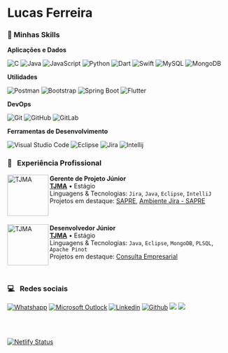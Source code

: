 # Lucas Ferreira

<h3> 🚀 Minhas Skills </h3>

**Aplicações e Dados**

![C](https://img.shields.io/badge/-C-333333?style=for-the-badge&logo=C&logoColor=00599C)
![Java](https://img.shields.io/badge/-Java-333333?style=for-the-badge&logo=java&logoColor=007396)
![JavaScript](https://img.shields.io/badge/-JavaScript-333333?style=for-the-badge&logo=javascript)
![Python](https://img.shields.io/badge/-Python-333333?style=for-the-badge&logo=python)
![Dart](https://img.shields.io/badge/-Dart-333333?style=for-the-badge&logo=Dart)
![Swift](https://img.shields.io/badge/-Swift-333333?style=for-the-badge&logo=swift)
![MySQL](https://img.shields.io/badge/-MySQL-333333?style=for-the-badge&logo=mysql)
![MongoDB](https://img.shields.io/badge/-MongoDB-333333?style=for-the-badge&logo=mongodb)

**Utilidades**

![Postman](https://img.shields.io/badge/-Postman-333333?style=for-the-badge&logo=postman)
![Bootstrap](https://img.shields.io/badge/-Bootstrap-333333?style=for-the-badge&logo=bootstrap)
![Spring Boot](https://img.shields.io/badge/-Spring%20Boot-333333?style=for-the-badge&logo=spring-boot)
![Flutter](https://img.shields.io/badge/-Flutter-333333?style=for-the-badge&logo=Flutter)

**DevOps**

![Git](https://img.shields.io/badge/-Git-333333?style=for-the-badge&logo=git)
![GitHub](https://img.shields.io/badge/-GitHub-333333?style=for-the-badge&logo=github)
![GitLab](https://img.shields.io/badge/-GitLab-333333?style=for-the-badge&logo=gitlab)

**Ferramentas de Desenvolvimento**

![Visual Studio Code](https://img.shields.io/badge/-Visual%20Studio%20Code-333333?style=for-the-badge&logo=visual-studio-code&logoColor=007ACC)
![Eclipse](https://img.shields.io/badge/-Eclipse-333333?style=for-the-badge&logo=eclipse-ide&logoColor=2C2255)
![Jira](https://img.shields.io/badge/-Jira-333333?style=for-the-badge&logo=jira&logoColor=007ACC)
![Intellij](https://img.shields.io/badge/-IntelliJ%20IDEA-333333?style=for-the-badge&logo=intellij-idea&logoColor=627CF6)

<h3> 💼 &nbsp; Experiência Profissional </h3>

[<img align="left" height="94px" width="94px" alt="TJMA" src="https://www.irib.org.br/app/webroot/files/downloads/images/MARCA%20SECUNDARIA%201.png">](https://www.tjma.jus.br/)
**Gerente de Projeto Júnior** \
[**TJMA**](https://www.tjma.jus.br/) • Estágio \
Linguagens & Tecnologias: `Jira`, `Java`, `Eclipse`, `IntelliJ` \
Projetos em destaque: [SAPRE](), [Ambiente Jira - SAPRE]()

<br/>

[<img align="left" height="94px" width="94px" alt="TJMA" src="https://pbs.twimg.com/profile_images/1634235565972307983/XmMPgKm1_400x400.jpg">](https://www.tjma.jus.br/)

**Desenvolvedor Júnior** \
[**TJMA**](https://www.tjma.jus.br/) • Estágio \
Linguagens & Tecnologias: `Java`, `Eclipse`, `MongoDB`, `PLSQL`, `Apache Pinot` \
Projetos em destaque: [Consulta Empresarial](http://portal.jucema.ma.gov.br/consulta-empresarial-simples)

<br/>

<h3> 💻 &nbsp; Redes sociais </h3>

<div align-items="center">
      <a href="https://wa.me/5598988525278?text=Ol%C3%A1!%20Vim%20pelo%20seu%20site%2C%20vi%20suas%20habilidades%20e%20projetos%2C%20gostaria%20de%20conhecer%20o%20seu%20trabalho">
        <img alt="Whatshapp" class="my-1" src="https://img.shields.io/badge/WhatsApp-25D366?style=for-the-badge&logo=whatsapp&logoColor=white"></a>
      <a href="mailto:lucasfelipereis@hotmail.com">
        <img alt="Microsoft Outlock" class="my-1" src="https://img.shields.io/badge/Microsoft_Outlook-0078D4?style=for-the-badge&logo=microsoft-outlook&logoColor=white"></a>
      <a href="https://www.linkedin.com/in/lucas-reis-5247b1221/">
        <img alt="Linkedin" class="my-1" src="https://img.shields.io/badge/LinkedIn-0077B5?style=for-the-badge&logo=linkedin&logoColor=white"></a>
      <a href="https://github.com/LucasFelip">
        <img alt="Github" class="my-1" src="https://img.shields.io/badge/GitHub-100000?style=for-the-badge&logo=github&logoColor=white"></a>
      <a href="https://discord.com/channels/@luckylusca">
        <img src="https://img.shields.io/badge/Discord-7289DA?style=for-the-badge&logo=discord&logoColor=white"></a>
      <a href="https://t.me/lucasFelipe">
        <img src="https://img.shields.io/badge/Telegram-2CA5E0?style=for-the-badge&logo=telegram&logoColor=white"></a>
    </div>

<br></br>

[![Netlify Status](https://api.netlify.com/api/v1/badges/ae26dbf5-26f8-4c1a-bbd2-8183fad61d42/deploy-status)](https://app.netlify.com/sites/lucas-ferreira/deploys)